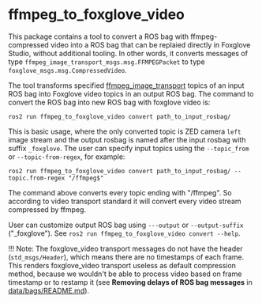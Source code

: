ffmpeg_to_foxglove_video
================

This package contains a tool to convert a ROS bag with ffmpeg-compressed video into a ROS bag that can be replaied directly in Foxglove Studio, without additional tooling. In other words, it converts messages of type `ffmpeg_image_transport_msgs.msg.FFMPEGPacket` to type `foxglove_msgs.msg.CompressedVideo`.

The tool transforms specified [ffmpeg_image_transport][] topics of an input ROS bag into Foxglove video topics in an output ROS bag. The command to convert the ROS bag into new ROS bag with foxglove video is:

```
ros2 run ffmpeg_to_foxglove_video convert path_to_input_rosbag/
```

This is basic usage, where the only converted topic is ZED camera `left` image stream and the output rosbag is named after the input rosbag with suffix `_foxglove`. The user can specify input topics using the `--topic_from` or `--topic-from-regex`, for example:

```
ros2 run ffmpeg_to_foxglove_video convert path_to_input_rosbag/ --topic.from-regex "/ffmpeg$"
```

The command above converts every topic ending with "/ffmpeg". So according to video transport standard it will convert every video stream compressed by ffmpeg.

User can customize output ROS bag using `---output` or `--output-suffix` ("_foxglove"). See `ros2 run ffmpeg_to_foxglove_video convert --help`.

!!! Note: The foxglove_video transport messages do not have the header (`std_msgs/Header`), which means there are no timestamps of each frame. This renders foxglove_video transport useless as default compression method, because we wouldn't be able to process video based on frame timestamp or to restamp it (see **Removing delays of ROS bag messages** in [data/bags/README.md](../../../data/bags/README.md)).

[ffmpeg_to_foxglove_video]: ../../ros2_ws/src/ffmpeg_to_foxglove_video/
[ffmpeg_image_transport]: https://github.com/ros-misc-utilities/ffmpeg_image_transport
